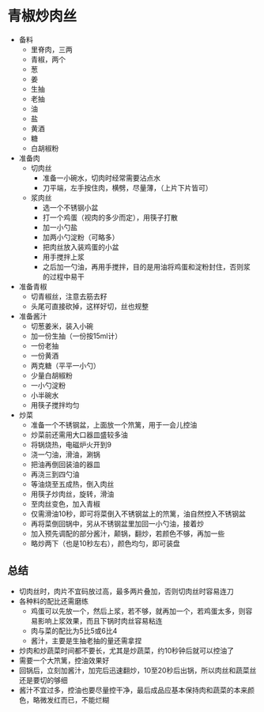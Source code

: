 # 青椒炒肉丝

* 备料
    * 里脊肉，三两
    * 青椒，两个
    * 葱
    * 姜
    * 生抽
    * 老抽
    * 油
    * 盐
    * 黄酒
    * 糖
    * 白胡椒粉
* 准备肉
    * 切肉丝
        * 准备一小碗水，切肉时经常需要沾点水
        * 刀平端，左手按住肉，横劈，尽量薄，（上片下片皆可）
    * 浆肉丝
        * 选一个不锈钢小盆
        * 打一个鸡蛋（视肉的多少而定），用筷子打散
        * 加一小勺盐
        * 加两小勺淀粉（可略多）
        * 把肉丝放入装鸡蛋的小盆
        * 用手搅拌上浆
        * 之后加一勺油，再用手搅拌，目的是用油将鸡蛋和淀粉封住，否则浆的过程中易干
* 准备青椒
    * 切青椒丝，注意去筋去籽
    * 头尾可直接砍掉，这样好切，丝也规整
* 准备酱汁
    * 切葱姜米，装入小碗
    * 加一份生抽（一份按15ml计）
    * 一份老抽
    * 一份黄酒
    * 两克糖（平平一小勺）
    * 少量白胡椒粉
    * 一小勺淀粉
    * 小半碗水
    * 用筷子搅拌均匀
* 炒菜
    * 准备一个不锈钢盆，上面放一个笊篱，用于一会儿控油
    * 炒菜前还需用大口器皿盛较多油
    * 将锅烧热，电磁炉火开到9
    * 浇一勺油，滑油，涮锅
    * 把油再倒回装油的器皿
    * 再浇三到四勺油
    * 等油烧至五成热，倒入肉丝
    * 用筷子炒肉丝，旋转，滑油
    * 至肉丝变色，加入青椒
    * 仅需滑油10秒，即可将菜倒入不锈钢盆上的笊篱，油自然控入不锈钢盆
    * 再将菜倒回锅中，另从不锈钢盆里加回一小勺油，接着炒
    * 加入预先调配的部分酱汁，颠锅，翻炒，若颜色不够，再加一些
    * 略炒两下（也是10秒左右），颜色均匀，即可装盘

## 总结
* 切肉丝时，肉片不宜码放过高，最多两片叠加，否则切肉丝时容易连刀
* 各种料的配比还需磨练
    * 鸡蛋可以先放一个，然后上浆，若不够，就再加一个，若鸡蛋太多，则容易影响上浆效果，而且下锅时肉丝容易粘连
    * 肉与菜的配比为5比5或6比4
    * 酱汁，主要是生抽老抽的量还需拿捏
* 炒肉和炒蔬菜时间都不要长，尤其是炒蔬菜，约10秒钟后就可以控油了
* 需要一个大笊篱，控油效果好
* 回锅后，立刻加酱汁，加完后迅速翻炒，10至20秒后出锅，所以肉丝和蔬菜丝还是要切的够细
* 酱汁不宜过多，控油也要尽量控干净，最后成品应基本保持肉和蔬菜的本来颜色，略微发红而已，不能烂糊
